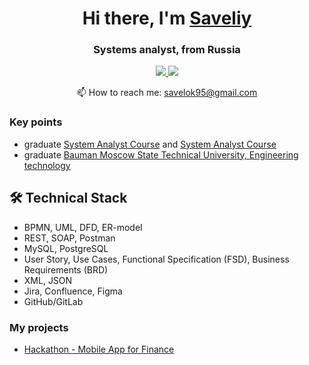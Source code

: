 <head>
<!--    <meta charset="utf-8"> -->
</head>
   <h1 align="center">Hi there, I'm <a href="https://www.linkedin.com/in/savely-kozhaev/">Saveliy</a> 
<!--    <img src="https://github.com/blackcater/blackcater/raw/main/images/Hi.gif" height="32"/></h1> -->
   <h3 align="center">Systems analyst,  from Russia </h3>

   <p align='center'>
   <a href="https://www.linkedin.com/in/savely-kozhaev/" target="_blank">
       <img src="https://img.shields.io/badge/linkedin-%230077B5.svg?&style=for-the-badge&logo=linkedin&logoColor=white"/>
   </a>
   <a href="https://t.me/savelok">
       <img src="https://img.shields.io/badge/Telegram-2CA5E0?style=for-the-badge&logo=telegram&logoColor=white"/>
   </a>
   <p align='center'>
   📫 How to reach me: <a href='mailto:savelok95@gmail.com'>savelok95@gmail.com</a>
   </p>


### Key points
*   graduate  [System Analyst Course](https://github.com/Savelok/Resume/blob/main/Systems%20analyst%20diploma.jpg) and [System Analyst Course](https://github.com/Savelok/Resume/blob/main/certificate.pdf)
*   graduate [Bauman Moscow State Technical University, Engineering technology](https://bmstu.ru/faculty/mt)

## 🛠 Technical Stack
*   BPMN, UML, DFD, ER-model
*   REST, SOAP, Postman
*   MySQL, PostgreSQL
*   User Story, Use Cases, Functional Specification (FSD), Business Requirements (BRD)
*   XML, JSON
*   Jira, Confluence, Figma
*   GitHub/GitLab

### My projects

* [Hackathon - Mobile App for Finance](https://github.com/Savelok/Resume/tree/main/Hackathon%20-%20Mobile%20App%20for%20Finance)


<div align="center" style="margin: 40px 0">
   <img src="https://komarev.com/ghpvc/?username=Savelok&style=flat-square&color=blue" alt=""/>
   </a>
</div>
